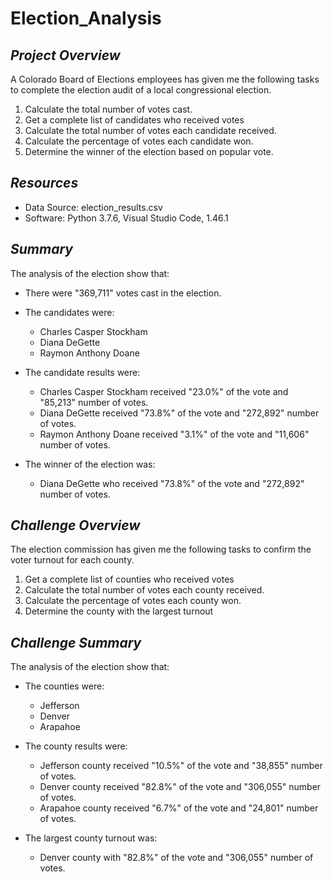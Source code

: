# Election_Analysis

## *Project Overview*

A Colorado Board of Elections employees has given me the following tasks to complete the election audit of a local congressional election.
  1. Calculate the total number of votes cast.
  2. Get a complete list of candidates who received votes
  3. Calculate the total number of votes each candidate received.
  4. Calculate the percentage of votes each candidate won.
  5. Determine the winner of the election based on popular vote.
  
## *Resources*

  * Data Source: election_results.csv
  * Software: Python 3.7.6, Visual Studio Code, 1.46.1
  
## *Summary*

The analysis of the election show that:
  * There were "369,711" votes cast in the election.
  
  * The candidates were:
    * Charles Casper Stockham
    * Diana DeGette
    * Raymon Anthony Doane
    
  * The candidate results were:
    * Charles Casper Stockham received "23.0%" of the vote and "85,213" number of votes.
    * Diana DeGette received "73.8%" of the vote and "272,892" number of votes.
    * Raymon Anthony Doane received "3.1%" of the vote and "11,606" number of votes.
    
  * The winner of the election was:
    * Diana DeGette who received "73.8%" of the vote and "272,892" number of votes.
    
## *Challenge Overview*
  
The election commission has given me the following tasks to confirm the voter turnout for each county.
  1. Get a complete list of counties who received votes
  2. Calculate the total number of votes each county received.
  3. Calculate the percentage of votes each county won.
  4. Determine the county with the largest turnout
  
## *Challenge Summary*

The analysis of the election show that:

  * The counties were:
    * Jefferson
    * Denver
    * Arapahoe

  * The county results were:
    * Jefferson county received "10.5%" of the vote and "38,855" number of votes.
    * Denver county received "82.8%" of the vote and "306,055" number of votes.
    * Arapahoe county received "6.7%" of the vote and "24,801" number of votes.
    
  * The largest county turnout was:
    * Denver county with "82.8%" of the vote and "306,055" number of votes.
